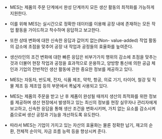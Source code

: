 - MES는 제품의 주문 단계에서 완성 단계까지 모든 생산 활동의 최적화를 가능하게 지원한다.

- 이를 위해 MES는 실시간으로 정확한 데이터를 이용해 공장 내에 존재하는 모든 작업 활동을 가이드하고 착수하며 응답하고 보고한다.

- 또한 상태 변화에 대한 신속한 응답과 값어치 없는(Non- value-added) 작업 활동의 감소에 초점을 맞추어 공장 내 작업과 공정들의 효율화를 높여준다.


- 생산라인의 조건 변화에 대한 빠른 응답은 비부가가치 행위의 감소에 초점을 맞추는 것과 더불어 현장 작업과 공정을 효과적으로 운용하고, 양방향 통신에 의한 공급 체인과 기업의 전반적인 생산 활동에 관한 중요한 정보를 제공하고 있다.

- MES는 자동차, 반도체, 전자, 식품 제조, 약학, 항공, 의료 기기, 타이어, 철강 및 직물 제조 등 제조업 등의 부문에서 폭넓게 사용되고 있다.

- MES는 제품의 주문을 받고 난 후 제품이 완성될 때까지 생산의 최적화를 위한 정보를 제공하며 생산 현장에서 발생하고 있는 최신의 정보를 현장 실무자나 관리자에게 보고하고, 신속한 응답을 통해 생산 조건을 변화시키며, 가치 없는 요소를 감소시켜줌으로써 생산 공정과 기능을 개선하도록 유도한다. 
- 따라서 MES는 기업이 가지고 있는 자산의 효율화는 물론 정확한 납기, 재고의 순환, 전체적 순이익, 자금 흐름 능력 등을 향상시켜 준다.


